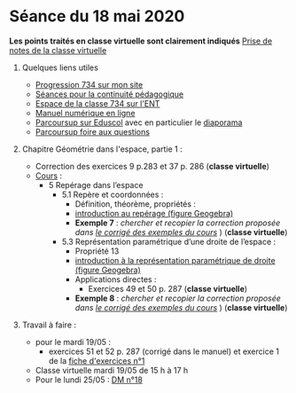 # Séance du 18 mai 2020

__Les points traités en classe virtuelle sont clairement indiqués__
[Prise de notes de la classe virtuelle](notes/2020-05-18-Note-10-59-corrige.pdf)

1. Quelques liens utiles 
   * [Progression 734 sur mon site](http://www.frederic-junier.org/TS2020/Progression/TS_2020.html)
   * [Séances pour la continuité pédagogique](https://frederic-junier.github.io/TS-2019-2020/)
   * [Espace de la classe 734 sur l'ENT](https://le-parc.ent.auvergnerhonealpes.fr/classes/classe-734/mathematiques/)
   * [Manuel numérique en ligne](https://mep-outils.sesamath.net/manuel_numerique/index.php?ouvrage=mstsobl_2016&page_gauche=371)
   * [Parcoursup sur Eduscol](https://eduscol.education.fr/cid146486/parcoursup.html) avec en particulier le [diaporama](https://cache.media.eduscol.education.fr/file/Parcoursup_2020/50/4/PPT-_Parcoursup-2020_1223504.pptx)
   * [Parcoursup foire aux questions](https://www.parcoursup.fr/index.php?desc=questions)

2. Chapitre Géométrie dans l'espace, partie 1 :
   * Correction des exercices 9 p.283 et  37 p. 286 (__classe virtuelle__)
   * [Cours](http://frederic-junier.org/TS2020/Cours/TSEspaceDebutCours2019-Web.pdf) :
       * 5 Repérage dans l’espace
         * 5.1 Repère et coordonnées : 
           * Définition, théorème, propriétés :
           * [introduction au repérage (figure Geogebra)](https://www.geogebra.org/m/ykvw7cu4)
           * __Exemple 7__ :  _chercher  et recopier  la correction proposée dans [le corrigé des exemples du cours](../EspacePartie1/CorrigeExemplesEspacePartie1-2019.pdf)_  )  (__classe virtuelle__)
         * 5.3 Représentation paramétrique d’une droite de l’espace :
           * Propriété 13 
           * [introduction à la représentation paramétrique de droite (figure Geogebra)](https://www.geogebra.org/m/vd6amfgt)
           * Applications directes : 
             * Exercices 49 et 50 p. 287  (__classe virtuelle__)
           * __Exemple 8__ :  _chercher  et recopier  la correction proposée dans [le corrigé des exemples du cours](../EspacePartie1/CorrigeExemplesEspacePartie1-2019.pdf)_  )  (__classe virtuelle__) 


3. Travail à faire :
   * pour le mardi  19/05 : 
     * exercices 51 et 52  p. 287 (corrigé dans le manuel) et exercice 1 de la [fiche d'exercices n°1](https://frederic-junier.org/TS2020/Cours/TS-Exos-Espace-Vectoriel2019-Fiche1-Web.pdf)  
   * Classe virtuelle mardi 19/05 de 15 h à 17 h
   * Pour le lundi 25/05 : [DM n°18](http://frederic-junier.org/TS2020/Cours/TS-DM18-2020-Web.pdf)
